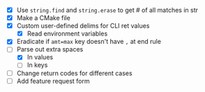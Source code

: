 - [x] Use `string.find` and `string.erase` to get # of all matches in str
- [x] Make a CMake file
- [x] Custom user-defined delims for CLI ret values
  - [x] Read environment variables
- [x] Eradicate if `amt=max` key doesn't have `,` at end rule
- [ ] Parse out extra spaces
  - [x] In values
  - [ ] In keys
- [ ] Change return codes for different cases
- [ ] Add feature request form
